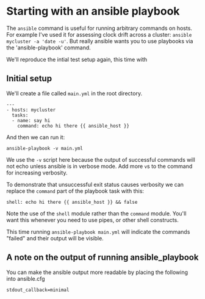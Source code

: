 # Starting with an ansible playbook

The `ansible` command is useful for running arbitrary commands on hosts.  For example I've used it for assessing clock drift across a cluster: `ansible mycluster -a 'date -u'`.  But really ansible wants you to use playbooks via the 'ansible-playbook' command.

We'll reproduce the intial test setup again, this time with 

## Initial setup

We'll create a file called `main.yml` in the root directory.

    ---
    - hosts: mycluster
      tasks:
      - name: say hi
        command: echo hi there {{ ansible_host }}

And then we can run it:

    ansible-playbook -v main.yml

We use the `-v` script here because the output of successful commands will not echo unless ansible is in verbose mode.  Add more `v`s to the command for increasing verbosity.

To demonstrate that unsuccessful exit status causes verbosity we can replace the `command` part of the playbook task with this:

    shell: echo hi there {{ ansible_host }} && false

Note the use of the `shell` module rather than the `command` module.  You'll want this whenever you need to use pipes, or other shell constructs.

This time running `ansible-playbook main.yml` will indicate the commands "failed" and their output will be visible.

## A note on the output of running ansible_playbook

You can make the ansible output more readable by placing the following into ansible.cfg

    stdout_callback=minimal

